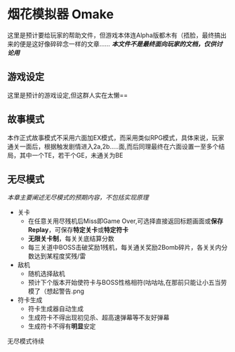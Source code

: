 # 烟花模拟器 Omake
这里是预计要给玩家的帮助文件，但游戏本体连Alpha版都木有（捂脸，最终搞出来的便是这好像碎碎念一样的文章……
***本文件不是最终面向玩家的文档，仅供讨论用***

## 游戏设定
这里是预计的游戏设定,但这群人实在太懒==  

## 故事模式
本作正式故事模式不采用六面加EX模式，而采用类似RPG模式，具体来说，玩家通关一面后，根据触发剧情进入2a,2b.....面,而后同理最终在六面设置一至多个结局，其中一个TE，若干个GE，未通关为BE
## 无尽模式

*本章主要阐述无尽模式的预期内容，不包括实现原理*

- 关卡  
    + 在任意关用尽残机后Miss即Game Over,可选择直接返回标题画面或**保存Replay**，可保存**特定关卡**或**特定符卡**
    + **无限关卡制**，每关关底结算分数
    + 每三关道中BOSS击破奖励1残机，每关通关奖励2Bomb碎片，各关关内分数达到某程度奖残/雷
- 敌机
    + 随机选择敌机
    + 预计下个版本开始使符卡与BOSS性格相符(咕咕咕,在那前只能让小五当劳模了（想起警告.png
- 符卡生成
    + 符卡生成器自动生成
    + 生成符卡不得出现初见杀、超高速弹幕等不友好弹幕
    + 生成符卡不得有**明显**安定

无尽模式待续
